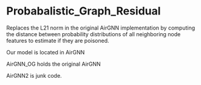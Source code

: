 # Probabalistic_Graph_Residual
Replaces the L21 norm in the original AirGNN implementation by computing the distance between probability distributions of all neighboring node features to estimate if they are poisoned.

Our model is located in AirGNN

AirGNN_OG holds the original AirGNN

AirGNN2 is junk code.
